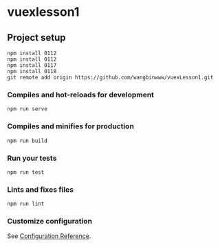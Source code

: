 # vuexlesson1

## Project setup

```
npm install 0112
npm install 0112
npm install 0117
npm install 0118
git remote add origin https://github.com/wangbinwww/vuexLesson1.git
```

### Compiles and hot-reloads for development

```
npm run serve
```

### Compiles and minifies for production

```
npm run build
```

### Run your tests

```
npm run test
```

### Lints and fixes files

```
npm run lint
```

### Customize configuration

See [Configuration Reference](https://cli.vuejs.org/config/).
